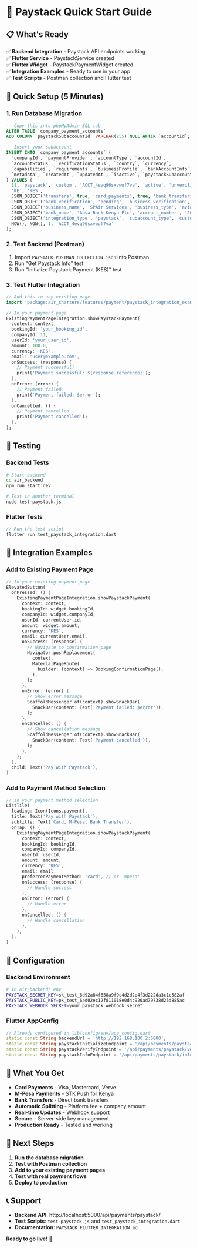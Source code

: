 # 🚀 Paystack Quick Start Guide

## 📋 What's Ready

✅ **Backend Integration** - Paystack API endpoints working  
✅ **Flutter Service** - PaystackService created  
✅ **Flutter Widget** - PaystackPaymentWidget created  
✅ **Integration Examples** - Ready to use in your app  
✅ **Test Scripts** - Postman collection and Flutter test  

## 🎯 Quick Setup (5 Minutes)

### 1. Run Database Migration
```sql
-- Copy this into phpMyAdmin SQL tab
ALTER TABLE `company_payment_accounts` 
ADD COLUMN `paystackSubaccountId` VARCHAR(255) NULL AFTER `accountId`;

-- Insert your subaccount
INSERT INTO `company_payment_accounts` (
  `companyId`, `paymentProvider`, `accountType`, `accountId`, 
  `accountStatus`, `verificationStatus`, `country`, `currency`,
  `capabilities`, `requirements`, `businessProfile`, `bankAccountInfo`,
  `metadata`, `createdAt`, `updatedAt`, `isActive`, `paystackSubaccountId`
) VALUES (
  11, 'paystack', 'custom', 'ACCT_4evq96sxvwuf7va', 'active', 'unverified',
  'KE', 'KES', 
  JSON_OBJECT('transfers', true, 'card_payments', true, 'bank_transfers', true, 'mobile_money', true, 'split_payments', true),
  JSON_OBJECT('bank_verification', 'pending', 'business_verification', 'pending', 'identity_verification', 'pending'),
  JSON_OBJECT('business_name', 'SPAir Services', 'business_type', 'aviation', 'description', 'Charter flight services', 'website', NULL, 'support_email', 'support@spairservices.com', 'support_phone', '+254700000000'),
  JSON_OBJECT('bank_name', 'Absa Bank Kenya Plc', 'account_number', '2051951312', 'account_name', 'SPAir Services', 'bank_code', '031', 'country', 'KE'),
  JSON_OBJECT('integration_type', 'paystack', 'subaccount_type', 'custom', 'percentage_charge', 5.0, 'settlement_bank', 'Absa Bank Kenya Plc', 'settlement_account_number', '2051951312', 'split_code', NULL),
  NOW(), NOW(), 1, 'ACCT_4evq96sxvwuf7va'
);
```

### 2. Test Backend (Postman)
1. Import `PAYSTACK_POSTMAN_COLLECTION.json` into Postman
2. Run "Get Paystack Info" test
3. Run "Initialize Paystack Payment (KES)" test

### 3. Test Flutter Integration
```dart
// Add this to any existing page
import 'package:air_charters/features/payment/paystack_integration_example.dart';

// In your payment page
ExistingPaymentPageIntegration.showPaystackPayment(
  context: context,
  bookingId: 'your_booking_id',
  companyId: 11,
  userId: 'your_user_id',
  amount: 100.0,
  currency: 'KES',
  email: 'user@example.com',
  onSuccess: (response) {
    // Payment successful!
    print('Payment successful: ${response.reference}');
  },
  onError: (error) {
    // Payment failed
    print('Payment failed: $error');
  },
  onCancelled: () {
    // Payment cancelled
    print('Payment cancelled');
  },
);
```

## 🧪 Testing

### Backend Tests
```bash
# Start backend
cd air_backend
npm run start:dev

# Test in another terminal
node test-paystack.js
```

### Flutter Tests
```dart
// Run the test script
flutter run test_paystack_integration.dart
```

## 📱 Integration Examples

### Add to Existing Payment Page
```dart
// In your existing payment page
ElevatedButton(
  onPressed: () {
    ExistingPaymentPageIntegration.showPaystackPayment(
      context: context,
      bookingId: widget.bookingId,
      companyId: widget.companyId,
      userId: currentUser.id,
      amount: widget.amount,
      currency: 'KES',
      email: currentUser.email,
      onSuccess: (response) {
        // Navigate to confirmation page
        Navigator.pushReplacement(
          context,
          MaterialPageRoute(
            builder: (context) => BookingConfirmationPage(),
          ),
        );
      },
      onError: (error) {
        // Show error message
        ScaffoldMessenger.of(context).showSnackBar(
          SnackBar(content: Text('Payment failed: $error')),
        );
      },
      onCancelled: () {
        // Show cancellation message
        ScaffoldMessenger.of(context).showSnackBar(
          SnackBar(content: Text('Payment cancelled')),
        );
      },
    );
  },
  child: Text('Pay with Paystack'),
)
```

### Add to Payment Method Selection
```dart
// In your payment method selection
ListTile(
  leading: Icon(Icons.payment),
  title: Text('Pay with Paystack'),
  subtitle: Text('Card, M-Pesa, Bank Transfer'),
  onTap: () {
    ExistingPaymentPageIntegration.showPaystackPayment(
      context: context,
      bookingId: bookingId,
      companyId: companyId,
      userId: userId,
      amount: amount,
      currency: 'KES',
      email: email,
      preferredPaymentMethod: 'card', // or 'mpesa'
      onSuccess: (response) {
        // Handle success
      },
      onError: (error) {
        // Handle error
      },
      onCancelled: () {
        // Handle cancellation
      },
    );
  },
)
```

## 🔧 Configuration

### Backend Environment
```bash
# In air_backend/.env
PAYSTACK_SECRET_KEY=sk_test_6d92a84f658a9f9c4d2d2e4f3d222da3c1c582af
PAYSTACK_PUBLIC_KEY=pk_test_6ad02ec12f811018e0d4c920ad79738d25d885ac
PAYSTACK_WEBHOOK_SECRET=your_paystack_webhook_secret
```

### Flutter AppConfig
```dart
// Already configured in lib/config/env/app_config.dart
static const String backendUrl = 'http://192.168.100.2:5000';
static const String paystackInitializeEndpoint = '/api/payments/paystack/initialize';
static const String paystackVerifyEndpoint = '/api/payments/paystack/verify';
static const String paystackInfoEndpoint = '/api/payments/paystack/info';
```

## 🎉 What You Get

- **Card Payments** - Visa, Mastercard, Verve
- **M-Pesa Payments** - STK Push for Kenya
- **Bank Transfers** - Direct bank transfers
- **Automatic Splitting** - Platform fee + company amount
- **Real-time Updates** - Webhook support
- **Secure** - Server-side key management
- **Production Ready** - Tested and working

## 🚀 Next Steps

1. **Run the database migration**
2. **Test with Postman collection**
3. **Add to your existing payment pages**
4. **Test with real payment flows**
5. **Deploy to production**

## 📞 Support

- **Backend API**: http://localhost:5000/api/payments/paystack/
- **Test Scripts**: `test-paystack.js` and `test_paystack_integration.dart`
- **Documentation**: `PAYSTACK_FLUTTER_INTEGRATION.md`

**Ready to go live!** 🎯
